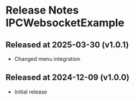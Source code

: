 # Release Notes IPCWebsocketExample

## Released at 2025-03-30 (v1.0.1)

* Changed menu integration

## Released at 2024-12-09 (v1.0.0)

* Initial release